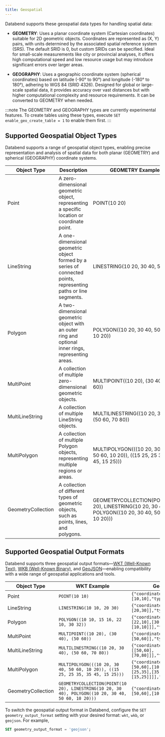 ```yaml
---
title: Geospatial
---
```


Databend supports these geospatial data types for handling spatial data:

- **GEOMETRY**: Uses a planar coordinate system (Cartesian coordinates) suitable for 2D geometric objects. Coordinates are represented as (X, Y) pairs, with units determined by the associated spatial reference system (SRS). The default SRID is 0, but custom SRIDs can be specified. Ideal for small-scale measurements like city or provincial analyses, it offers high computational speed and low resource usage but may introduce significant errors over larger areas.

- **GEOGRAPHY**: Uses a geographic coordinate system (spherical coordinates) based on latitude (-90° to 90°) and longitude (-180° to 180°), adhering to WGS 84 (SRID 4326). Designed for global or large-scale spatial data, it provides accuracy over vast distances but with higher computational complexity and resource requirements. It can be converted to GEOMETRY when needed.

:::note
The GEOMETRY and GEOGRAPHY types are currently experimental features. To create tables using these types, execute `SET enable_geo_create_table = 1` to enable them first.
:::

## Supported Geospatial Object Types

Databend supports a range of geospatial object types, enabling precise representation and analysis of spatial data for both planar (GEOMETRY) and spherical (GEOGRAPHY) coordinate systems.

| Object Type        | Description                                                                                                     | GEOMETRY Example                                                                                  | GEOGRAPHY Example                                                                                  |
|--------------------|-----------------------------------------------------------------------------------------------------------------|---------------------------------------------------------------------------------------------------|----------------------------------------------------------------------------------------------------|
| Point              | A zero-dimensional geometric object, representing a specific location or coordinate point.                      | POINT(10 20)                                                                                      | POINT(-122.4194 37.7749) (San Francisco coordinates)                                               |
| LineString         | A one-dimensional geometric object formed by a series of connected points, representing paths or line segments. | LINESTRING(10 20, 30 40, 50 60)                                                                   | LINESTRING(-122.4194 37.7749, -73.9352 40.7306) (San Francisco to New York)                        |
| Polygon            | A two-dimensional geometric object with an outer ring and optional inner rings, representing areas.             | POLYGON((10 20, 30 40, 50 60, 10 20))                                                             | POLYGON((-122.5 37.7, -122.4 37.8, -122.3 37.7, -122.5 37.7)) (A region in San Francisco)          |
| MultiPoint         | A collection of multiple zero-dimensional geometric objects.                                                    | MULTIPOINT((10 20), (30 40), (50 60))                                                             | MULTIPOINT((-122.4194 37.7749), (-73.9352 40.7306)) (Points in San Francisco and New York)         |
| MultiLineString    | A collection of multiple LineString objects.                                                                    | MULTILINESTRING((10 20, 30 40), (50 60, 70 80))                                                   | MULTILINESTRING((-122.5 37.7, -122.4 37.8), (-122.3 37.7, -122.2 37.8)) (Multiple paths in a city) |
| MultiPolygon       | A collection of multiple Polygon objects, representing multiple regions or areas.                               | MULTIPOLYGON(((10 20, 30 40, 50 60, 10 20)), ((15 25, 25 35, 35 45, 15 25)))                      | MULTIPOLYGON(((-122.5 37.7, -122.4 37.8, -122.3 37.7, -122.5 37.7))) (Multiple regions in a city)  |
| GeometryCollection | A collection of different types of geometric objects, such as points, lines, and polygons.                      | GEOMETRYCOLLECTION(POINT(10 20), LINESTRING(10 20, 30 40), POLYGON((10 20, 30 40, 50 60, 10 20))) | GEOMETRYCOLLECTION(POINT(-122.4194 37.7749), LINESTRING(-122.5 37.7, -122.4 37.8))                 |

## Supported Geospatial Output Formats

Databend supports three geospatial output formats—[WKT (Well-Known Text)](https://www.ogc.org/standards/sfa), [WKB (Well-Known Binary)](https://www.ogc.org/standards/sfa), and [GeoJSON](https://geojson.org/)—enabling compatibility with a wide range of geospatial applications and tools.

| Object Type        | WKT Example                                                                                         | GeoJSON Example                                                                                                   |
|--------------------|-----------------------------------------------------------------------------------------------------|-------------------------------------------------------------------------------------------------------------------|
| Point              | `POINT(10 10)`                                                                                      | `{"coordinates":[10,10],"type":"Point"}`                                                                          |
| LineString         | `LINESTRING(10 10, 20 30)`                                                                          | `{"coordinates":[[10,10],[20,30]],"type":"LineString"}`                                                           |
| Polygon            | `POLYGON((10 10, 15 16, 22 10, 30 32))`                                                             | `{"coordinates":[[[10,10],[15,16],[22,10],[30,32],[10,10]]],"type":"Polygon"}`                                    |
| MultiPoint         | `MULTIPOINT((10 20), (30 40), (50 60))`                                                             | `{"coordinates":[[10,20],[30,40],[50,60]],"type":"MultiPoint"}`                                                   |
| MultiLineString    | `MULTILINESTRING((10 20, 30 40), (50 60, 70 80))`                                                   | `{"coordinates":[[[10,20],[30,40]],[[50,60],[70,80]]],"type":"MultiLineString"}`                                  |
| MultiPolygon       | `MULTIPOLYGON(((10 20, 30 40, 50 60, 10 20)), ((15 25, 25 35, 35 45, 15 25)))`                      | `{"coordinates":[[[[10,20],[30,40],[50,60],[10,20]]],[[[15,25],[25,35],[35,45],[15,25]]]],"type":"MultiPolygon"}` |
| GeometryCollection | `GEOMETRYCOLLECTION(POINT(10 20), LINESTRING(10 20, 30 40), POLYGON((10 20, 30 40, 50 60, 10 20)))` | `{"coordinates":[[[10,20],[30,40],[50,60],[10,20]]],"type":"Polygon"}`                                            |

To switch the geospatial output format in Databend, configure the `SET geometry_output_format` setting with your desired format: `wkt`, `wkb`, or `geojson`. For example, 

```sql
SET geometry_output_format = 'geojson';
```

